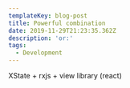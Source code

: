 ```yaml
---
templateKey: blog-post
title: Powerful combination
date: 2019-11-29T21:23:35.362Z
description: 'or:'
tags:
  - Development
---
```

XState + rxjs + view library (react)
